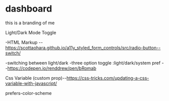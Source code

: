 # dashboard

this is a branding of me

Light/Dark Mode Toggle

-HTML Markup --https://scottaohara.github.io/a11y_styled_form_controls/src/radio-button--switch/

-switching between light/dark
-three option toggle :light/dark/system pref --https://codepen.io/renddrew/pen/bRomab

Css Variable (custom prop)--https://css-tricks.com/updating-a-css-variable-with-javascript/

prefers-color-scheme
